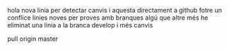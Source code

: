 hola
nova linia per detectar canvis
i aquesta directament a github
fotre un conflice
linies noves per proves amb branques
algú que altre més
he eliminat una linia a la branca develop
i més canvis

pull origin master
